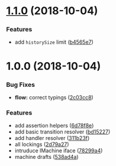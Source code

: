 # [1.1.0](https://github.com/qiwi/cyclone/compare/v1.0.0...v1.1.0) (2018-10-04)


### Features

* add `historySize` limit ([b4565e7](https://github.com/qiwi/cyclone/commit/b4565e7))

# 1.0.0 (2018-10-04)


### Bug Fixes

* **flow:** correct typings ([2c03cc8](https://github.com/qiwi/cyclone/commit/2c03cc8))


### Features

* add assertion helpers ([6d78f8e](https://github.com/qiwi/cyclone/commit/6d78f8e))
* add basic transition resolver ([bd15227](https://github.com/qiwi/cyclone/commit/bd15227))
* add handler resolver ([311b23f](https://github.com/qiwi/cyclone/commit/311b23f))
* all lockings ([2d79a27](https://github.com/qiwi/cyclone/commit/2d79a27))
* intruduce IMachine iface ([78299a4](https://github.com/qiwi/cyclone/commit/78299a4))
* machine drafts ([538ad4a](https://github.com/qiwi/cyclone/commit/538ad4a))
